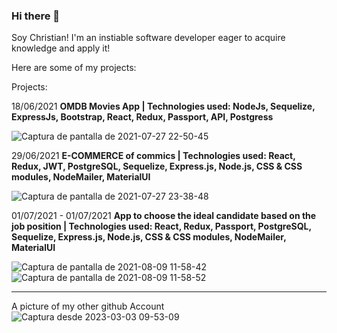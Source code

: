 ### Hi there 👋

Soy Christian! I'm an instiable software developer eager to acquire knowledge and apply it! 

  Here are some of my projects:
  
Projects:

18/06/2021   <b> OMDB Movies App | Technologies used:   NodeJs, Sequelize, ExpressJs, Bootstrap, React, Redux, Passport, API, Postgress </b>

![Captura de pantalla de 2021-07-27 22-50-45](https://user-images.githubusercontent.com/82605126/127251141-bd4db665-dfa2-4720-9173-387f933c8f23.png)

29/06/2021 <b> E-COMMERCE of commics  | Technologies used:  React, Redux, JWT, PostgreSQL, Sequelize, Express.js, Node.js, CSS & CSS modules, NodeMailer, MaterialUI
</b>

![Captura de pantalla de 2021-07-27 23-38-48](https://user-images.githubusercontent.com/82605126/127255051-8c1b19ba-56b9-4a94-aab0-64be0a1ab1ac.png)

01/07/2021 - 01/07/2021 <b> App to choose the ideal candidate based on the job position  | Technologies used:  React, Redux, Passport, PostgreSQL, Sequelize, Express.js, Node.js, CSS & CSS modules, NodeMailer, MaterialUI
</b>

![Captura de pantalla de 2021-08-09 11-58-42](https://user-images.githubusercontent.com/82605126/128727783-1d14aa08-a13a-4c21-b022-7f90b4738f9c.png)
![Captura de pantalla de 2021-08-09 11-58-52](https://user-images.githubusercontent.com/82605126/128727772-4e0b7017-e55b-422d-967a-1084ec78f187.png)

------------------------------------------------------------



A picture of my other github Account
![Captura desde 2023-03-03 09-53-09](https://user-images.githubusercontent.com/82605126/222738593-d49f162e-df8f-4565-84bc-993681f93cd7.png)

